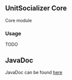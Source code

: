 ## UnitSocializer Core
Core module

### Usage
TODO

## JavaDoc
JavaDoc can be found [here](https://www.javadoc.io/doc/io.github.wouter-bauweraerts/unit-socializer-core/latest/index.html)